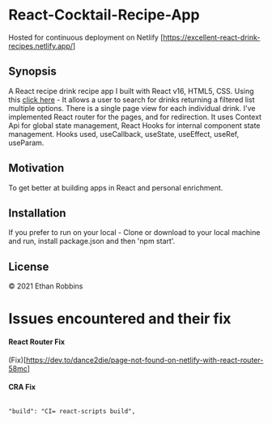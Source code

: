 # React-Cocktail-Recipe-App
Hosted for continuous deployment on Netlify [https://excellent-react-drink-recipes.netlify.app/]


## Synopsis

A React recipe drink recipe app I  built with  React v16, HTML5, CSS. Using this [click here](https://www.thecocktaildb.com/api.php) - It allows a user to search for drinks returning a filtered list multiple options. There is a single page view for each individual drink. I've implemented React router for the pages, and for redirection. It uses Context Api for global state management, React Hooks for internal component state management. Hooks used, useCallback, useState, useEffect, useRef, useParam.


## Motivation

To get better at building apps in React and personal enrichment. 

## Installation
If you prefer to run on your local -
Clone or download to your local machine and run, install package.json and then 'npm start'.


## License

&copy; 2021 Ethan Robbins
# Issues encountered and their fix

#### React Router Fix

(Fix)[https://dev.to/dance2die/page-not-found-on-netlify-with-react-router-58mc]

#### CRA Fix

```

"build": "CI= react-scripts build",

```
